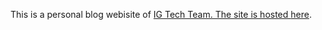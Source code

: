 This is a personal blog webisite of <a href="youtube.com/@IGTechTeam" target="_blank">IG Tech Team.
The site is hosted <a href="ishwargautam1.com.np" target="_blank">here</a>.
